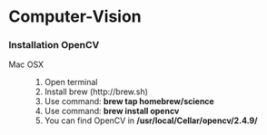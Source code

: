Computer-Vision
===============

<h3>Installation OpenCV</h3>
<dl type="1">
    <dt> Mac OSX </dt>
    <dd>
      <ol type="1">
        <li>Open terminal</li>
        <li>Install brew (http://brew.sh)</li>
        <li>Use command: <b>brew tap homebrew/science</b></li>
        <li>Use command: <b>brew install opencv</b></li>
        <li>You can find OpenCV in <b>/usr/local/Cellar/opencv/2.4.9/</b></li>
      </ol>
    </dd>
</dl>
